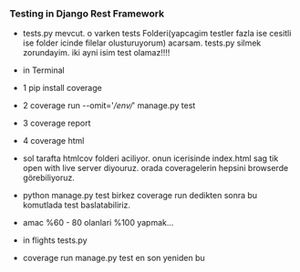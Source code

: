 ### Testing in Django Rest Framework
- tests.py mevcut. o varken tests Folderi(yapcagim testler fazla ise cesitli ise folder icinde filelar olusturuyorum) acarsam. tests.py silmek zorundayim. iki ayni isim test olamaz!!!! 
- in Terminal 
-  1 pip install coverage
-  2 coverage run --omit='*/env/*' manage.py test
-  3 coverage report
-  4 coverage html
- sol tarafta htmlcov folderi aciliyor. onun icerisinde index.html sag tik open with live server diyouruz. orada coveragelerin hepsini browserde görebiliyoruz.
- python manage.py test    birkez coverage run dedikten sonra bu komutlada test baslatabiliriz.
- amac %60 - 80 olanlari %100 yapmak...



- in flights tests.py


- coverage run manage.py test           en son yeniden bu